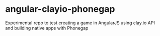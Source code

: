angular-clayio-phonegap
=======================

Experimental repo to test creating a game in AngularJS using clay.io API and building native apps with Phonegap
